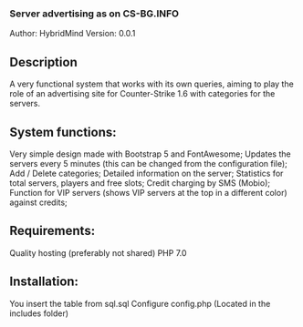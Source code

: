 ### Server advertising as on CS-BG.INFO
Author: HybridMind
Version: 0.0.1

## Description
A very functional system that works with its own queries, aiming to play the role of an advertising site for Counter-Strike 1.6 with categories for the servers.

## System functions:
Very simple design made with Bootstrap 5 and FontAwesome;
Updates the servers every 5 minutes (this can be changed from the configuration file);
Add / Delete categories;
Detailed information on the server;
Statistics for total servers, players and free slots;
Credit charging by SMS (Mobio);
Function for VIP servers (shows VIP servers at the top in a different color) against credits;

## Requirements:
Quality hosting (preferably not shared)
PHP 7.0

## Installation:
You insert the table from sql.sql
Configure config.php (Located in the includes folder)
